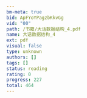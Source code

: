 ```yaml
---
bm-meta: true
bid: ApFYoYPagzbKkvGg
vid: "00"
path: /书籍/大话数据结构_4.pdf
name: 大话数据结构_4
ext: pdf
visual: false
type: unknown
authors: []
tags: []
status: reading
rating: 0
progress: 227
total: 464
---
```


